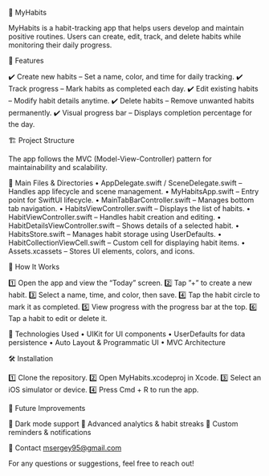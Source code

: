 📌 MyHabits

MyHabits is a habit-tracking app that helps users develop and maintain positive routines. Users can create, edit, track, and delete habits while monitoring their daily progress.

📱 Features

✔️ Create new habits – Set a name, color, and time for daily tracking.
✔️ Track progress – Mark habits as completed each day.
✔️ Edit existing habits – Modify habit details anytime.
✔️ Delete habits – Remove unwanted habits permanently.
✔️ Visual progress bar – Displays completion percentage for the day.

🏗 Project Structure

The app follows the MVC (Model-View-Controller) pattern for maintainability and scalability.

📂 Main Files & Directories
• AppDelegate.swift / SceneDelegate.swift – Handles app lifecycle and scene management.
• MyHabitsApp.swift – Entry point for SwiftUI lifecycle.
• MainTabBarController.swift – Manages bottom tab navigation.
• HabitsViewController.swift – Displays the list of habits.
• HabitViewController.swift – Handles habit creation and editing.
• HabitDetailsViewController.swift – Shows details of a selected habit.
• HabitsStore.swift – Manages habit storage using UserDefaults.
• HabitCollectionViewCell.swift – Custom cell for displaying habit items.
• Assets.xcassets – Stores UI elements, colors, and icons.

📌 How It Works

1️⃣ Open the app and view the “Today” screen.
2️⃣ Tap ”+” to create a new habit.
3️⃣ Select a name, time, and color, then save.
4️⃣ Tap the habit circle to mark it as completed.
5️⃣ View progress with the progress bar at the top.
6️⃣ Tap a habit to edit or delete it.

🔧 Technologies Used
• UIKit for UI components
• UserDefaults for data persistence
• Auto Layout & Programmatic UI
• MVC Architecture

🛠 Installation

1️⃣ Clone the repository.
2️⃣ Open MyHabits.xcodeproj in Xcode.
3️⃣ Select an iOS simulator or device.
4️⃣ Press Cmd + R to run the app.

📌 Future Improvements

🚀 Dark mode support
🚀 Advanced analytics & habit streaks
🚀 Custom reminders & notifications

📩 Contact msergey95@gmail.com

For any questions or suggestions, feel free to reach out! 
